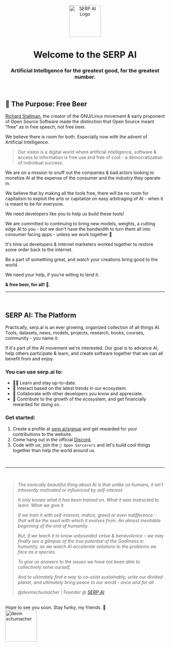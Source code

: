 <div align="center">
  <img src="https://user-images.githubusercontent.com/45643901/234507966-42922ff5-f532-4d73-abbd-a2c875971e9f.jpg" alt="SERP AI Logo" width="100">
  <h1>Welcome to the SERP AI</h1>
  <h3><strong>Artificial Intelligence for the greatest good, for the greatest number.</strong></h3>
  
</div>
<br>




## 🍺 The Purpose: Free Beer 

[Richard Stallman](https://en.wikipedia.org/wiki/Richard_Stallman), the creator of the GNU/Linux movement & early proponent of Open Source Software made the distinction that Open Source meant "free" as in free speech, not free beer.

We believe there is room for both. Especially now with the advent of Artificial Intelligence.

> Our vision is a digital world where artificial intelligence, software & access to information is free use and free of cost - a democratization of individual success.

We are on a mission to snuff out the companies & bad actors looking to monetize AI at the expense of the consumer and the industry they operate in.

We believe that by making all the tools free, there will be no room for capitalism to exploit the arts or capitalize on easy arbitraging of AI - when it is meant to be for everyone.

We need developers like you to help us build these tools!

We are committed to continuing to bring new models, weights, a cutting edge AI to you - but we don't have the bandwidth to turn them all into consumer facing apps - unless we work together 💪

It's time us developers & internet marketers worked together to restore some order back to the internet.

Be a part of something great, and watch your creations bring good to the world.

We need your help, if you're willing to lend it.

**& free beer, for all! 🍻.**

---
<br>

## SERP AI: The Platform

Practically, serp.ai is an ever growing, organized collection of all things AI. Tools, datasets, news, models, projects, research, books, courses, community - you name it. 

If it's part of the AI movement we're interested. Our goal is to advance AI, help others participate & learn, and create software together that we can all benefit from and enjoy. 

### You can use serp.ai to:

* 👨‍💻 Learn and stay up-to-date.
* 🙌 Interact based on the latest trends in our ecosystem.
* 🚀 Collaborate with other developers you know and appreciate.
* 💸 Contribute to the growth of the ecosystem, and get financially rewarded for doing so.

### Get started:

1. Create a profile at [serp.ai/signup](https://serp.ai/signup) and get rewarded for your contributions to the website.
2. Come hang out in the official [Discord](https://discord.gg/9M8NmPQgpE).
3. Code with us; join the `🧙 Open Sorcerers` and let's build cool things together than help the world around us.

<br>


***
<br>


> _The ironically beautiful thing about AI is that unlike us humans, it isn’t inherently motivated or influenced by self-interest._
> 
> _It only knows what it has been trained on._ 
> _What it was instructed to learn._ 
> _What we give it._ 
> 
> _If we train it with self-interest, malice, greed or even indifference - that will be the seed with which it evolves from. An almost inevitable beginning of the end of humanity._ 
> 
> _But, if we teach it to know unbounded virtue & benevolence – we may finally see a glimpse of the true potential of the Godliness in humanity, as we watch AI accelerate solutions to the problems we face as a species._ 
> 
> _To give us answers to the issues we have not been able to collectively solve ourself._ 
> 
> _And to ultimately find a way to co-exist sustainably, unite our divided planet, and ultimately bring peace to our world - once and for all._
>
> *@devinschumacher | Founder @ [SERP AI](https://serp.ai/)*

<br>
Hope to see you soon. Stay funky, my friends. 🦩
<br>
<img src="https://user-images.githubusercontent.com/45643901/230811358-f2e9a12d-b76d-4880-bf06-a96b16f78ad8.jpg" alt="devin schumacher" width="100">
